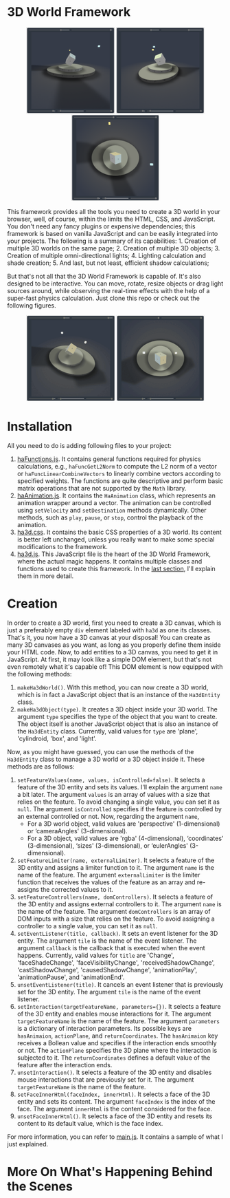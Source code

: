 # 3D World Framework
<p align="center">
	<img src="demo/01.PNG" height="200px">&#9;<img src="demo/02.PNG" height="200px">&#9;<img src="demo/03.PNG" height="200px">
</p>
This framework provides all the tools you need to create a 3D world in your browser, well, of course, within the limits the HTML, CSS, and JavaScript. You don't need any fancy plugins or expensive dependencies; this framework is based on vanilla JavaScript and can be easily integrated into your projects. The following is a summary of its capabilities:
1. Creation of multiple 3D worlds on the same page;
2. Creation of multiple 3D objects;
3. Creation of multiple omni-directional lights;
4. Lighting calculation and shade creation;
5. And last, but not least, efficient shadow calculations;

But that's not all that the 3D World Framework is capable of. It's also designed to be interactive. You can move, rotate, resize objects or drag light sources around, while observing the real-time effects with the help of a super-fast physics calculation.  Just clone this repo or check out the following figures.
<p align="center">
	<img src="demo/01.gif" height="200px">&#9;<img src="demo/02.gif" height="200px">
</p>

# Installation
All you need to do is adding following files to your project:
1. [haFunctions.js](haFunctions.js). It contains general functions required for physics calculations, e.g., `haFuncGetL2Norm` to compute the L2 norm of a vector or `haFuncLinearCombineVectors` to linearly combine vectors according to specified weights. The functions are quite descriptive and perform basic matrix operations that are not supported by the `Math` library.
2. [haAnimation.js]( haAnimation.js). It contains the `HaAnimation` class, which represents an animation wrapper around a vector. The animation can be controlled using `setVelocity` and `setDestination` methods dynamically. Other methods, such as `play`, `pause`, or `stop`, control the playback of the animation.
3. [ha3d.css](ha3d.css). It contains the basic CSS properties of a 3D world. Its content is better left unchanged, unless you really want to make some special modifications to the framework.
4. [ha3d.js]( ha3d.js). This JavaScript file is the heart of the 3D World Framework, where the actual magic happens. It contains multiple classes and functions used to create this framework. In the <a href="https://github.com/homayoun-afshari/ha-3d/blob/main/README.md#more-on-whats-happening-behind-the-scenes">last section</a>, I'll explain them in more detail.

# Creation
In order to create a 3D world, first you need to create a 3D canvas, which is just a preferably empty `div` element labeled with `ha3d` as one its classes. That's it, you now have a 3D canvas at your disposal! You can create as many 3D canvases as you want, as long as you properly define them inside your HTML code. Now, to add entities to a 3D canvas, you need to get it in JavaScript. At first, it may look like a simple DOM element, but that's not even remotely what it's capable of! This DOM element is now equipped with the following methods:
1. `makeHa3dWorld()`. With this method, you can now create a 3D world, which is in fact a JavaScript object that is an instance of the `Ha3dEntity` class.
2. `makeHa3dObject(type)`. It creates a 3D object inside your 3D world. The argument `type` specifies the type of the object that you want to create. The object itself is another JavaScript object that is also an instance of the `Ha3dEntity` class. Currently, valid values for `type` are 'plane', 'cylindroid, 'box', and 'light'.

Now, as you might have guessed, you can use the methods of the `Ha3dEntity` class to manage a 3D world or a 3D object inside it. These methods are as follows:
1. `setFeatureValues(name, values, isControlled=false)`. It selects a feature of the 3D entity and sets its values. I'll explain the argument `name` a bit later. The argument `values` is an array of values with a size that relies on the feature. To avoid changing a single value, you can set it as `null`. The argument `isControlled` specifies if the feature is controlled by an external controlled or not. Now, regarding the argument `name`, 
	- For a 3D world object, valid values are 'perspective' (1-dimensional) or ‘cameraAngles' (3-dimensional).
	- For a 3D object, valid values are 'rgba' (4-dimensional), ‘coordinates' (3-dimensional), ‘sizes' (3-dimensional), or ‘eulerAngles' (3-dimensional).
2. `setFeatureLimiter(name, externalLimiter)`. It selects a feature of the 3D entity and assigns a limiter function to it. The argument `name` is the name of the feature. The argument `externalLimiter` is the limiter function that receives the values of the feature as an array and re-assigns the corrected values to it.
3. `setFeatureControllers(name, domControllers)`. It selects a feature of the 3D entity and assigns external controllers to it. The argument `name` is the name of the feature. The argument `domControllers` is an array of DOM inputs with a size that relies on the feature. To avoid assigning a controller to a single value, you can set it as `null`.
4. `setEventListener(title, callback)`. It sets an event listener for the 3D entity. The argument `tile` is the name of the event listener. The argument `callback` is the callback that is executed when the event happens. Currently, valid values for `title` are '<featureName>Change', 'faceShadeChange', 'faceVisibilityChange', 'receivedShadowChange', 'castShadowChange', 'causedShadowChange', 'animationPlay', 'animationPause', and 'animationEnd'.
5. `unsetEventListener(title)`. It cancels an event listener that is previously set for the 3D entity. The argument `tile` is the name of the event listener.
6. `setInteraction(targetFeatureName, parameters={})`. It selects a feature of the 3D entity and enables mouse interactions for it. The argument `targetFeatureName` is the name of the feature. The argument `parameters` is a dictionary of interaction parameters. Its possible keys are `hasAnimaion`, `actionPlane`, and `returnCoordinates`. The `hasAnimaion` key receives a Bollean value and specifies if the interaction ends smoothly or not. The `actionPlane` specifies the 3D plane where the interaction is subjected to it. The `returnCoordinates` defines a default value of the feature after the interaction ends.
7. `unsetInteraction()`. It selects a feature of the 3D entity and disables mouse interactions that are previously set for it. The argument `targetFeatureName` is the name of the feature.
8. `setFaceInnerHtml(faceIndex, innerHtml)`. It selects a face of the 3D entity and sets its content. The argument `faceIndex` is the index of the face. The argument `innerHtml` is the content considered for the face.
9. `unsetFaceInnerHtml()`. It selects a face of the 3D entity and resets its content to its default value, which is the face index.

For more information, you can refer to [main.js](main.js). It contains a sample of what I just explained.

# More On What's Happening Behind the Scenes

